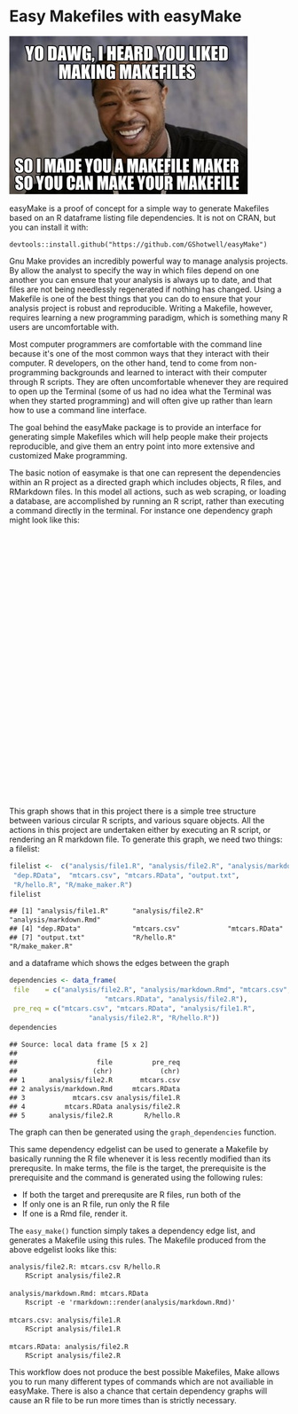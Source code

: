 # Easy Makefiles with easyMake
![Xzibit](images/Xzibit.jpg)

easyMake is a proof of concept for a simple way to generate Makefiles based on an R dataframe listing file dependencies. It is not on CRAN, but you can install it with:

```
devtools::install.github("https://github.com/GShotwell/easyMake")
```

Gnu Make provides an incredibly powerful way to manage analysis projects. By allow the analyst to specify the way in which files depend on one another you can ensure that your analysis is always up to date, and that files are not being needlessly regenerated if nothing has changed. Using a Makefile is one of the best things that you can do to ensure that your analysis project is robust and reproducible. Writing a Makefile, however, requires learning a new programming paradigm, which is something many R users are uncomfortable with. 

Most computer programmers are comfortable with the command line because it's one of the most common ways that they interact with their computer. R developers, on the other hand, tend to come from non-programming backgrounds and learned to interact with their computer through R scripts. They are often uncomfortable whenever they are required to open up the Terminal (some of us had no idea what the Terminal was when they started programming) and will often give up rather than learn how to use a command line interface. 

The goal behind the easyMake package is to provide an interface for generating simple Makefiles which will help people make their projects reproducible, and give them an entry point into more extensive and customized Make programming. 

The basic notion of easymake is that one can represent the dependencies within an R project as a directed graph which includes objects, R files, and RMarkdown files. In this model all actions, such as web scraping, or loading a database, are accomplished by running an R script, rather than executing a command directly in the terminal. For instance one dependency graph might look like this:

<!--html_preserve--><div id="htmlwidget-9821" style="width:672px;height:480px;" class="grViz"></div>
<script type="application/json" data-for="htmlwidget-9821">{"x":{"diagram":"digraph {\n\ngraph [layout = circo]\n\n\n  \"analysis/file1.R\" [shape = \"circle\"] \n  \"analysis/file2.R\" [shape = \"circle\"] \n  \"analysis/markdown.Rmd\" [shape = \"circle\"] \n  \"dep.RData\" [shape = \"square\"] \n  \"mtcars.csv\" [shape = \"square\"] \n  \"mtcars.RData\" [shape = \"square\"] \n  \"output.txt\" [shape = \"square\"] \n  \"R/hello.R\" [shape = \"circle\"] \n  \"R/make_maker.R\" [shape = \"circle\"] \n  \"mtcars.csv\"->\"analysis/file2.R\" \n  \"mtcars.RData\"->\"analysis/markdown.Rmd\" \n  \"analysis/file1.R\"->\"mtcars.csv\" \n  \"analysis/file2.R\"->\"mtcars.RData\" \n  \"R/hello.R\"->\"analysis/file2.R\" \n}","config":{"engine":"dot","options":null}},"evals":[]}</script><!--/html_preserve-->

This graph shows that in this project there is a simple tree structure between various circular R scripts, and various square objects. All the actions in this project are undertaken either by executing an R script, or rendering an R markdown file. To generate this graph, we need two things: a filelist:

```r
filelist <-  c("analysis/file1.R", "analysis/file2.R", "analysis/markdown.Rmd",
 "dep.RData",  "mtcars.csv", "mtcars.RData", "output.txt", 
 "R/hello.R", "R/make_maker.R")
filelist
```

```
## [1] "analysis/file1.R"      "analysis/file2.R"      "analysis/markdown.Rmd"
## [4] "dep.RData"             "mtcars.csv"            "mtcars.RData"         
## [7] "output.txt"            "R/hello.R"             "R/make_maker.R"
```

and a dataframe which shows the edges between the graph


```r
dependencies <- data_frame(
 file    = c("analysis/file2.R", "analysis/markdown.Rmd", "mtcars.csv",
 						"mtcars.RData", "analysis/file2.R"),
 pre_req = c("mtcars.csv", "mtcars.RData", "analysis/file1.R",
 					"analysis/file2.R", "R/hello.R"))
dependencies
```

```
## Source: local data frame [5 x 2]
## 
##                    file          pre_req
##                   (chr)            (chr)
## 1      analysis/file2.R       mtcars.csv
## 2 analysis/markdown.Rmd     mtcars.RData
## 3            mtcars.csv analysis/file1.R
## 4          mtcars.RData analysis/file2.R
## 5      analysis/file2.R        R/hello.R
```

The graph can then be generated using the `graph_dependencies` function.

This same dependency edgelist can be used to generate a Makefile by basically running the R file whenever it is less recently modified than its prerequsite. In make terms, the file is the target, the prerequisite is the prerequisite and the command is generated using the following rules:

* If both the target and prerequsite are R files, run both of the
* If only one is an R file, run only the R file
* If one is a Rmd file, render it. 

The `easy_make()` function simply takes a dependency edge list, and generates a Makefile using this rules. The Makefile produced from the above edgelist looks like this:

```
analysis/file2.R: mtcars.csv R/hello.R
	RScript analysis/file2.R
 
analysis/markdown.Rmd: mtcars.RData
	Rscript -e 'rmarkdown::render(analysis/markdown.Rmd)'
 
mtcars.csv: analysis/file1.R
	RScript analysis/file1.R
 
mtcars.RData: analysis/file2.R
	RScript analysis/file2.R
```

This workflow does not produce the best possible Makefiles, Make allows you to run many different types of commands which are not availiable in easyMake. There is also a chance that certain dependency graphs will cause an R file to be run more times than is strictly necessary.
